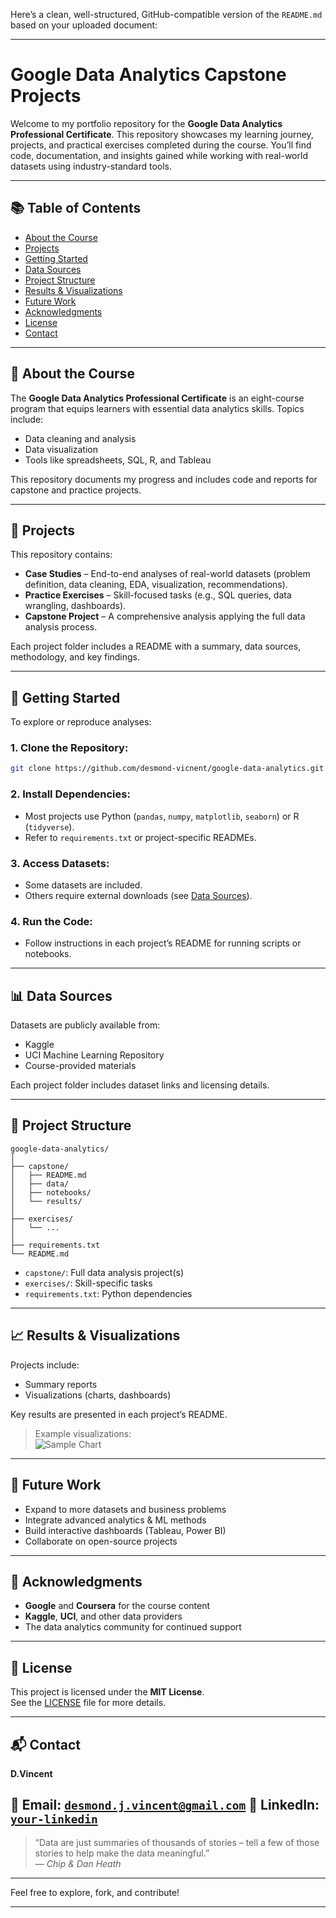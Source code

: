 Here’s a clean, well-structured, GitHub-compatible version of the `README.md` based on your uploaded document:

---

# Google Data Analytics Capstone Projects

Welcome to my portfolio repository for the **Google Data Analytics Professional Certificate**. This repository showcases my learning journey, projects, and practical exercises completed during the course. You’ll find code, documentation, and insights gained while working with real-world datasets using industry-standard tools.

---

## 📚 Table of Contents

- [About the Course](#about-the-course)  
- [Projects](#projects)  
- [Getting Started](#getting-started)  
- [Data Sources](#data-sources)  
- [Project Structure](#project-structure)  
- [Results & Visualizations](#results--visualizations)  
- [Future Work](#future-work)  
- [Acknowledgments](#acknowledgments)  
- [License](#license)  
- [Contact](#contact)  

---

## 📘 About the Course

The **Google Data Analytics Professional Certificate** is an eight-course program that equips learners with essential data analytics skills. Topics include:

- Data cleaning and analysis  
- Data visualization  
- Tools like spreadsheets, SQL, R, and Tableau

This repository documents my progress and includes code and reports for capstone and practice projects.

---

## 🧪 Projects

This repository contains:

- **Case Studies** – End-to-end analyses of real-world datasets (problem definition, data cleaning, EDA, visualization, recommendations).
- **Practice Exercises** – Skill-focused tasks (e.g., SQL queries, data wrangling, dashboards).
- **Capstone Project** – A comprehensive analysis applying the full data analysis process.

Each project folder includes a README with a summary, data sources, methodology, and key findings.

---

## 🚀 Getting Started

To explore or reproduce analyses:

### 1. Clone the Repository:
```bash
git clone https://github.com/desmond-vicnent/google-data-analytics.git
```

### 2. Install Dependencies:
- Most projects use Python (`pandas`, `numpy`, `matplotlib`, `seaborn`) or R (`tidyverse`).
- Refer to `requirements.txt` or project-specific READMEs.

### 3. Access Datasets:
- Some datasets are included.
- Others require external downloads (see [Data Sources](#data-sources)).

### 4. Run the Code:
- Follow instructions in each project’s README for running scripts or notebooks.

---

## 📊 Data Sources

Datasets are publicly available from:

- Kaggle  
- UCI Machine Learning Repository  
- Course-provided materials  

Each project folder includes dataset links and licensing details.

---

## 📁 Project Structure

```
google-data-analytics/
│
├── capstone/
│   ├── README.md
│   ├── data/
│   ├── notebooks/
│   └── results/
│
├── exercises/
│   └── ...
│
├── requirements.txt
└── README.md
```

- `capstone/`: Full data analysis project(s)  
- `exercises/`: Skill-specific tasks  
- `requirements.txt`: Python dependencies  

---

## 📈 Results & Visualizations

Projects include:

- Summary reports  
- Visualizations (charts, dashboards)  

Key results are presented in each project’s README.

> Example visualizations:  
> ![Sample Chart](link-to-sample-chart-if-applicable)

---

## 🔭 Future Work

- Expand to more datasets and business problems  
- Integrate advanced analytics & ML methods  
- Build interactive dashboards (Tableau, Power BI)  
- Collaborate on open-source projects  

---

## 🙏 Acknowledgments

- **Google** and **Coursera** for the course content  
- **Kaggle**, **UCI**, and other data providers  
- The data analytics community for continued support  

---

## 📄 License

This project is licensed under the **MIT License**.  
See the [LICENSE](LICENSE) file for more details.

---

## 📬 Contact

**D.Vincent**  

📧 Email: [`desmond.j.vincent@gmail.com`](mailto:'desmond.j.vincent@gmail.com')
🔗 LinkedIn: [`your-linkedin`](https://linkedin.com/in/desmondvincent)
---

> “Data are just summaries of thousands of stories – tell a few of those stories to help make the data meaningful.”  
> — *Chip & Dan Heath*

---

Feel free to explore, fork, and contribute!

---
